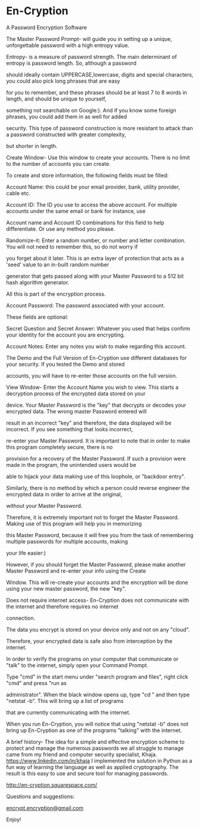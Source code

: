 En-Cryption
===========

A Password Encryption Software

The Master Password Prompt- will guide you in setting up a unique, unforgettable password with a high entropy value. 

Entropy- is a measure of password strength. The main determinant of entropy is password length. So, although a password 

should ideally contain UPPERCASE,lowercase,  digits and special characters, you could also pick long phrases that are easy 

for you to remember, and these phrases should be at least 7 to 8 words in length, and should be unique to yourself, 

something not searchable on Google:). And if you know some foreign phrases, you could add them in as well for added 

security. This type of password construction is more resistant to attack than a password constructed with greater complexity, 

but shorter in length. 

Create Window- Use this window to create your accounts. There is no limit to the number of accounts you can create.

To create and store information, the following fields must be filled:

Account Name: this could be your email provider, bank, utility provider, cable etc.

Account ID: The ID you use to access the above account. For multiple accounts under the same email or bank for instance, use

Account name and Account ID combinations for this field to help differentiate. Or use any method you please.

Randomize-it: Enter a random number, or number and letter combination. You will not need to remember this, so do not worry if 

you forget about it later. This is an extra layer of protection that acts as a 'seed' value to an in-built random number 

generator that gets passed along with your Master Password to a 512 bit hash algorithm generator. 

All this is part of the encryption process.

Account Password: The password associated with your account.

These fields are optional:

Secret Question and Secret Answer: Whatever you used that helps confirm your identity for the account you are encrypting.

Account Notes: Enter any notes you wish to make regarding this account.

The Demo and the Full Version of En-Cryption use different databases for your security. If you tested the Demo and stored 

accounts, you will have to re-enter those accounts on the full version.

View Window- Enter the Account Name you wish to view. This starts a decryption process of the encrypted data stored on your 

device. Your Master Password is the "key" that decrypts or decodes your encrypted data. The wrong master Password entered will 

result in an incorrect "key" and therefore, the data displayed will be incorrect. If you see something that looks incorrect, 

re-enter your Master Password. It is important to note that in order to make this program completely secure, there is no 

provision for a recovery of the Master Password. If such a provision were made in the program, the unintended users would be 

able to hijack your data making use of this loophole, or "backdoor entry". 

Similarly, there is no method by which a person could reverse engineer the encrypted data in order to arrive at the original, 

without your Master Password.

Therefore, it is extremely important not to forget the Master Password. Making use of this program will help you in memorizing 

this Master Password, because it will free you from the task of remembering multiple passwords for multiple accounts, making 

your life easier:)

However, if you should forget the Master Password, please make another Master Password and re-enter your info using the Create 

Window. This will re-create your accounts and the encryption will be done using your new master password, the new "key".

Does not require internet access- En-Cryption does not communicate with the internet and therefore requires no internet 

connection. 

The data you encrypt is stored on your device only and not on any "cloud".

Therefore, your encrypted data is safe also from interception by the internet.

In order to verify the programs on your computer that communicate or "talk" to the internet, simply open your Command Prompt. 

Type "cmd" in the start menu under "search program and files", right click "cmd" and press "run as 

administrator". When the black window opens up, type "cd \" and then type "netstat -b". This will bring up a list of programs 

that are currently communicating with the internet.

When you run En-Cryption, you will notice that using "netstat -b" does not bring up En-Cryption as one of the programs "talking" 
with the internet.

A brief history- The idea for a simple and effective encryption scheme to protect and manage the numerous passwords we all 
struggle to manage came from my friend and computer security specialist, Khaja. https://www.linkedin.com/in/khaja 
I implemented the solution in Python as a fun way of learning the language as well as applied cryptography. 
The result is this easy to use and secure tool for managing passwords. 

http://en-cryption.squarespace.com/

Questions and suggestions: 

encrypt.encryption@gmail.com

Enjoy!

